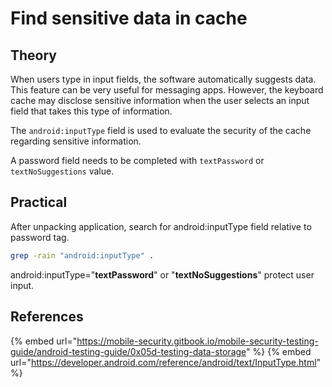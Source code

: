 # Find sensitive data in cache

## Theory
When users type in input fields, the software automatically suggests data. This feature can be very useful for messaging apps. However, the keyboard cache may disclose sensitive information when the user selects an input field that takes this type of information.

The `android:inputType` field is used to evaluate the security of the cache regarding sensitive information.

A password field needs to be completed with `textPassword` or `textNoSuggestions` value.

## Practical
After unpacking application, search for android:inputType field relative to password tag.
```bash
grep -rain "android:inputType" .
```
android:inputType="**textPassword**" or "**textNoSuggestions**" protect user input.

## References
{% embed url="https://mobile-security.gitbook.io/mobile-security-testing-guide/android-testing-guide/0x05d-testing-data-storage" %}
{% embed url="https://developer.android.com/reference/android/text/InputType.html" %}
